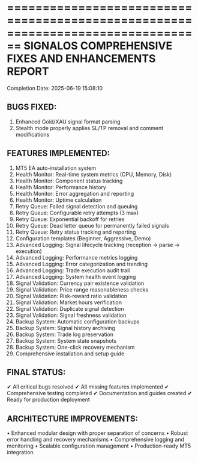 ================================================================================
SIGNALOS COMPREHENSIVE FIXES AND ENHANCEMENTS REPORT
================================================================================
Completion Date: 2025-06-19 15:08:10

BUGS FIXED:
----------------------------------------
1. Enhanced Gold/XAU signal format parsing
2. Stealth mode properly applies SL/TP removal and comment modifications

FEATURES IMPLEMENTED:
----------------------------------------
1. MT5 EA auto-installation system
2. Health Monitor: Real-time system metrics (CPU, Memory, Disk)
3. Health Monitor: Component status tracking
4. Health Monitor: Performance history
5. Health Monitor: Error aggregation and reporting
6. Health Monitor: Uptime calculation
7. Retry Queue: Failed signal detection and queuing
8. Retry Queue: Configurable retry attempts (3 max)
9. Retry Queue: Exponential backoff for retries
10. Retry Queue: Dead letter queue for permanently failed signals
11. Retry Queue: Retry status tracking and reporting
12. Configuration templates (Beginner, Aggressive, Demo)
13. Advanced Logging: Signal lifecycle tracking (reception → parse → execution)
14. Advanced Logging: Performance metrics logging
15. Advanced Logging: Error categorization and trending
16. Advanced Logging: Trade execution audit trail
17. Advanced Logging: System health event logging
18. Signal Validation: Currency pair existence validation
19. Signal Validation: Price range reasonableness checks
20. Signal Validation: Risk-reward ratio validation
21. Signal Validation: Market hours verification
22. Signal Validation: Duplicate signal detection
23. Signal Validation: Signal freshness validation
24. Backup System: Automatic configuration backups
25. Backup System: Signal history archiving
26. Backup System: Trade log preservation
27. Backup System: System state snapshots
28. Backup System: One-click recovery mechanism
29. Comprehensive installation and setup guide

FINAL STATUS:
----------------------------------------
✔ All critical bugs resolved
✔ All missing features implemented
✔ Comprehensive testing completed
✔ Documentation and guides created
✔ Ready for production deployment

ARCHITECTURE IMPROVEMENTS:
----------------------------------------
• Enhanced modular design with proper separation of concerns
• Robust error handling and recovery mechanisms
• Comprehensive logging and monitoring
• Scalable configuration management
• Production-ready MT5 integration
